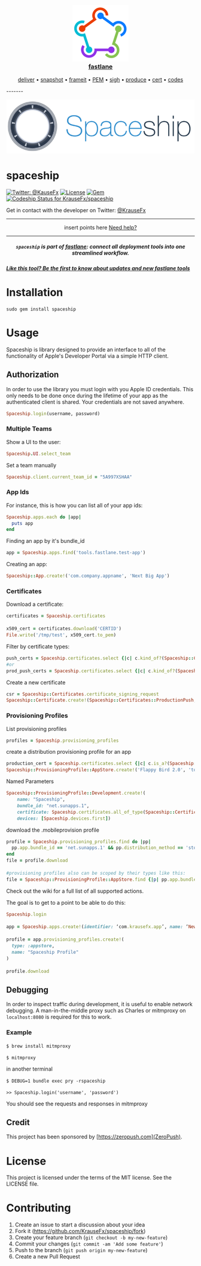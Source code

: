 <h3 align="center">
  <a href="https://github.com/KrauseFx/fastlane">
    <img src="assets/fastlane.png" width="150" />
    <br />
    fastlane
  </a>
</h3>
<p align="center">
  <a href="https://github.com/KrauseFx/deliver">deliver</a> &bull;
  <a href="https://github.com/KrauseFx/snapshot">snapshot</a> &bull;
  <a href="https://github.com/KrauseFx/frameit">frameit</a> &bull;
  <a href="https://github.com/KrauseFx/PEM">PEM</a> &bull;
  <a href="https://github.com/KrauseFx/sigh">sigh</a> &bull;
  <a href="https://github.com/KrauseFx/produce">produce</a> &bull;
  <a href="https://github.com/KrauseFx/cert">cert</a> &bull;
  <a href="https://github.com/KrauseFx/codes">codes</a>
</p>
-------

<p align="center">
    <img src="assets/spaceship.png">
</p>

spaceship
============

[![Twitter: @KauseFx](https://img.shields.io/badge/contact-@KrauseFx-blue.svg?style=flat)](https://twitter.com/KrauseFx)
[![License](http://img.shields.io/badge/license-MIT-green.svg?style=flat)](https://github.com/KrauseFx/spaceship/blob/master/LICENSE)
[![Gem](https://img.shields.io/gem/v/spaceship.svg?style=flat)](http://rubygems.org/gems/spaceship)
[![Codeship Status for KrauseFx/spaceship](https://img.shields.io/codeship/96bb1040-c2b6-0132-4c5b-22f8b41c2618/master.svg)](https://codeship.com/projects/73801)


Get in contact with the developer on Twitter: [@KrauseFx](https://twitter.com/KrauseFx)


-------
<p align="center">
    insert points here
    <a href="#need-help">Need help?</a>
</p>

-------

<h5 align="center"><code>spaceship</code> is part of <a href="https://fastlane.tools">fastlane</a>: connect all deployment tools into one streamlined workflow.</h5>

##### [Like this tool? Be the first to know about updates and new fastlane tools](https://tinyletter.com/krausefx)

# Installation

    sudo gem install spaceship

# Usage

Spaceship is library designed to provide an interface to all of the functionality of Apple's Developer Portal via a simple HTTP client.


## Authorization

In order to use the library you must login with you Apple ID credentials. This
only needs to be done once during the lifetime of your app as the authenticated
client is shared. Your credentials are not saved anywhere.


```ruby
Spaceship.login(username, password)
```

### Multiple Teams

Show a UI to the user:

```ruby
Spaceship.UI.select_team
```

Set a team manually

```ruby
Spaceship.client.current_team_id = "5A997XSHAA"
```

### App Ids

For instance, this is how you can list all of your app ids:
```ruby
Spaceship.apps.each do |app|
  puts app
end
```

Finding an app by it's bundle_id
```ruby
app = Spaceship.apps.find('tools.fastlane.test-app')
```

Creating an app:
```ruby
Spaceship::App.create!('com.company.appname', 'Next Big App')
```

### Certificates

Download a certificate:

```ruby
certificates = Spaceship.certificates

x509_cert = certificates.download('CERTID')
File.write('/tmp/test', x509_cert.to_pem)
```

Filter by certificate types:
```ruby
push_certs = Spaceship.certificates.select {|c| c.kind_of?(Spaceship::Certificates::PushCertificate) }
#or
prod_push_certs = Spaceship.certificates.select {|c| c.kind_of?(Spaceship::Certificates::ProductionPush) }
```

Create a new certificate

```ruby
csr = Spaceship::Certificates.certificate_signing_request
Spaceship::Certificate.create!(Spaceship::Certificates::ProductionPush, csr, 'tools.fastlane.test-app')
```

### Provisioning Profiles

List provisioning profiles
```ruby
profiles = Spaceship.provisioning_profiles
```

create a distribution provisioning profile for an app
```ruby
production_cert = Spaceship.certificates.select {|c| c.is_a?(Spaceship::Certificates::Production)}.first
Spaceship::ProvisioningProfile::AppStore.create!('Flappy Bird 2.0', 'tools.fastlane.flappy-bird', production_cert)
```

Named Parameters
```ruby
Spaceship::ProvisioningProfile::Development.create!(
    name: "Spaceship",
    bundle_id: "net.sunapps.1",
    certificate: Spaceship.certificates.all_of_type(Spaceship::Certificates::Development).first,
    devices: [Spaceship.devices.first])
```

download the .mobileprovision profile
```ruby
profile = Spaceship.provisioning_profiles.find do |pp|
  pp.app.bundle_id == 'net.sunapps.1' && pp.distribution_method == 'store'
end
file = profile.download

#provisioning profiles also can be scoped by their types like this:
file = Spaceship::ProvisioningProfile::AppStore.find {|p| pp.app.bundle_id == 'net.sunapps.1' }.download
```

Check out the wiki for a full list of all supported actions.


The goal is to get to a point to be able to do this:

```ruby
Spaceship.login

app = Spaceship.apps.create!(identifier: ‘com.krausefx.app’, name: ‘New App’)

profile = app.provisioning_profiles.create!(
  type: :appstore,
  name: "Spaceship Profile"
)

profile.download
```

## Debugging

In order to inspect traffic during development, it is useful to enable network debugging.
A man-in-the-middle proxy such as Charles or mitmproxy on `localhost:8080` is required for this to work.

### Example

`$ brew install mitmproxy`

`$ mitmproxy`

in another terminal

`$ DEBUG=1 bundle exec pry -rspaceship`

`>> Spaceship.login('username', 'password')`

You should see the requests and responses in mitmproxy

## Credit

This project has been sponsored by [https://zeropush.com](ZeroPush).

# License
This project is licensed under the terms of the MIT license. See the LICENSE file.

# Contributing

1. Create an issue to start a discussion about your idea
2. Fork it (https://github.com/KrauseFx/spaceship/fork)
3. Create your feature branch (`git checkout -b my-new-feature`)
4. Commit your changes (`git commit -am 'Add some feature'`)
5. Push to the branch (`git push origin my-new-feature`)
6. Create a new Pull Request

